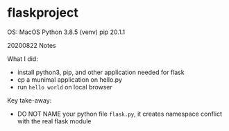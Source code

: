 # flaskproject


OS: MacOS
Python 3.8.5 (venv)
pip 20.1.1

20200822 Notes

What I did:
- install python3, pip, and other application needed for flask 
- cp a munimal application on hello.py
- run `hello world` on local browser

Key take-away:
- DO NOT NAME your python file `flask.py`, it creates namespace conflict with the real flask module
  
